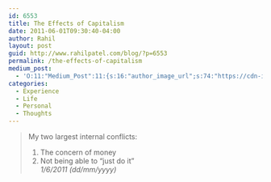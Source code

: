```yaml
---
id: 6553
title: The Effects of Capitalism
date: 2011-06-01T09:30:40-04:00
author: Rahil
layout: post
guid: http://www.rahilpatel.com/blog/?p=6553
permalink: /the-effects-of-capitalism
medium_post:
  - 'O:11:"Medium_Post":11:{s:16:"author_image_url";s:74:"https://cdn-images-1.medium.com/fit/c/200/200/1*dmbNkD5D-u45r44go_cf0g.png";s:10:"author_url";s:28:"https://medium.com/@rahil627";s:11:"byline_name";N;s:12:"byline_email";N;s:10:"cross_link";s:2:"no";s:2:"id";s:12:"5a85573b32aa";s:21:"follower_notification";s:3:"yes";s:7:"license";s:19:"all-rights-reserved";s:14:"publication_id";s:2:"-1";s:6:"status";s:6:"public";s:3:"url";s:67:"https://medium.com/@rahil627/the-effects-of-capitalism-5a85573b32aa";}'
categories:
  - Experience
  - Life
  - Personal
  - Thoughts
---
```

> My two largest internal conflicts:  
> 1. The concern of money  
> 2. Not being able to &#8220;just do it&#8221;  
> <cite>1/6/2011 (dd/mm/yyyy)</cite>